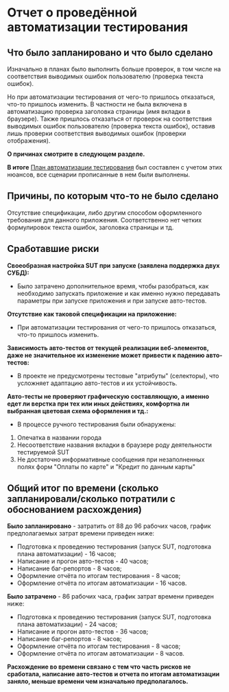 # Отчет о проведённой автоматизации тестирования
## Что было запланировано и что было сделано
Изначально в планах было выполнить больше проверок, в том числе на соответствия выводимых ошибок пользователю (проверка текста ошибок).

Но при автоматизации тестирования от чего-то пришлось отказаться, что-то пришлось изменить. В частности не была включена в автоматизацию проверка заголовка страницы (имя вкладки в браузере).
Также пришлось отказаться от проверок на соответствия выводимых ошибок пользователю (проверка текста ошибок), оставив лишь проверки соответствия выводимых ошибок (проверки отображения).

**О причинах смотрите в следующем разделе.**

**В итоге** [План автоматизации тестирования](https://github.com/Akir800/QA_Diploma/blob/master/docs/Plan.md) был составлен с учетом этих нюансов, все сценарии прописанные в нем были выполнены.
## Причины, по которым что-то не было сделано
Отсутствие спецификации, либо другим способом оформленного требования для данного приложения. Соответственно нет четких формулировок текста ошибок, заголовка страницы и тд.
## Сработавшие риски
**Своеобразная настройка SUT при запуске (заявлена поддержка двух СУБД):**
- Было затрачено дополнительное время, чтобы разобраться, как необходимо запускать приложение и как именно нужно передавать параметры при запуске приложения и при запуске авто-тестов.

**Отсутствие как таковой спецификации на приложение:**
- При автоматизации тестирования от чего-то пришлось отказаться, что-то пришлось изменить.

**Зависимость авто-тестов от текущей реализации веб-элементов, даже не значительное их изменение может привести к падению авто-тестов:**
- В проекте не предусмотрены тестовые "атрибуты" (селекторы), что усложняет адаптацию авто-тестов и их устойчивость.

**Авто-тесты не проверяют графическую составляющую, а именно едет ли верстка при тех или иных действиях, комфортна ли выбранная цветовая схема оформления и тд.:**
- В процессе ручного тестирования были обнаружены: 
1. Опечатка в названии города
2. Несоответствие названия вкладки в браузере роду деятельности тестируемой SUT
3. Не достаточно информативные сообщения при незаполненных полях форм "Оплаты по карте" и "Кредит по данным карты"

## Общий итог по времени (сколько запланировали/сколько потратили с обоснованием расхождения)
**Было запланировано** - затратить от 88 до 96 рабочих часов, график предполагаемых затрат времени приведен ниже:
- Подготовка к проведению тестирования (запуск SUT, подготовка плана автоматизации) - 16 часов;
- Написание и прогон авто-тестов - 40 часов;
- Написание баг-репортов - 8 часов;
- Оформление отчёта по итогам тестирования - 8 часов;
- Оформление отчёта по итогам автоматизации - 16 часов.

**Было затрачено** - 86 рабочих часа, график затрат времени приведен ниже:
- Подготовка к проведению тестирования (запуск SUT, подготовка плана автоматизации) - 24 часов;
- Написание и прогон авто-тестов - 36 часов;
- Написание баг-репортов - 8 часов;
- Оформление отчёта по итогам тестирования - 8 часов;
- Оформление отчёта по итогам автоматизации - 8 часов.

**Расхождение во времени связано с тем что часть рисков не сработала, написание авто-тестов и отчета по итогам автоматизации заняло, меньше времени чем изначально предполагалось.**